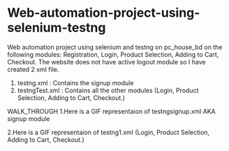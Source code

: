 # Web-automation-project-using-selenium-testng

Web automation project using selenium and testng on pc_house_bd on the following modules: Registration, Login, Product Selection, Adding to Cart, Checkout.
The website does not have active logout module so I have created 2 xml file.

1. testng.xml : Contains the signup module
2. testngTest.xml : Contains all the other modules (Login, Product Selection, Adding to Cart, Checkout.)

WALK_THROUGH
1.Here is a GIF representaion of testngsignup.xml AKA signup module

2.Here is a GIF representaion of testng1.xml (Login, Product Selection, Adding to Cart, Checkout.)
